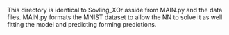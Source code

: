 This directory is identical to Sovling_XOr asside from MAIN.py and the data files. MAIN.py formats the MNIST dataset to allow the NN to solve it as well fitting the model and predicting forming predictions.

